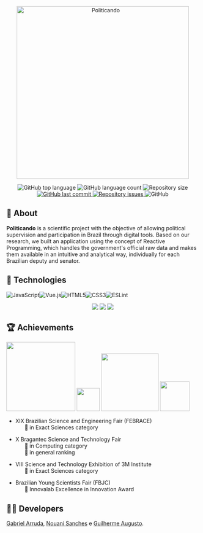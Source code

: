 <p align="center">

  <img alt="Politicando" src="https://user-images.githubusercontent.com/49238044/129961384-70f847fd-4eca-4866-9d39-078afb641632.png"        width="450px" />
</p>

<p align="center">
  <img alt="GitHub top language" src="https://img.shields.io/github/languages/top/oGabrielArruda/politicando-web.svg">

  <img alt="GitHub language count" src="https://img.shields.io/github/languages/count/oGabrielArruda/politicando-web.svg">

  <img alt="Repository size" src="https://img.shields.io/github/repo-size/oGabrielArruda/politicando-web.svg">
  <a href="https://github.com/oGabrielArruda/politicando-web/commits/master">
    <img alt="GitHub last commit" src="https://img.shields.io/github/last-commit/oGabrielArruda/politicando-web.svg">
  </a>

  <a href="https://github.com/oGabrielArruda/politicando-web/issues">
    <img alt="Repository issues" src="https://img.shields.io/github/issues/oGabrielArruda/politicando-web.svg">
  </a>

  <img alt="GitHub" src="https://img.shields.io/github/license/oGabrielArruda/politicando-web.svg">

## :page_with_curl: About

**Politicando** is a scientific project with the objective of allowing political supervision and participation in Brazil through digital tools. Based on our research, we built an application using the concept of Reactive Programming, which handles the government's official raw data and makes them available in an intuitive and analytical way, individually for each Brazilian deputy and senator.

## :rocket: Technologies

![JavaScript](https://img.shields.io/badge/javascript-%23323330.svg?style=for-the-badge&logo=javascript&logoColor=%23F7DF1E)![Vue.js](https://img.shields.io/badge/vuejs-%2335495e.svg?style=for-the-badge&logo=vuedotjs&logoColor=%234FC08D)![HTML5](https://img.shields.io/badge/html5-%23E34F26.svg?style=for-the-badge&logo=html5&logoColor=white)![CSS3](https://img.shields.io/badge/css3-%231572B6.svg?style=for-the-badge&logo=css3&logoColor=white)![ESLint](https://img.shields.io/badge/ESLint-4B3263?style=for-the-badge&logo=eslint&logoColor=white)

<div align="center">
  <img class="gif" src="https://user-images.githubusercontent.com/49238044/130136558-470b797e-53aa-42c8-9f74-bfa674aabe6a.gif" />

  <img class="gif" src="https://user-images.githubusercontent.com/49238044/130144804-6b3c7ef6-1dd0-436d-8ce4-6543c3e6986d.gif" />

  <img class="gif" src="https://user-images.githubusercontent.com/49238044/130137575-5e91fa32-b32a-4931-98d6-cb9e0baa37b4.gif" />
</div>

## 🏆 Achievements

<p flot="left">
<img src="https://encrypted-tbn0.gstatic.com/images?q=tbn:ANd9GcQl6ON-hm62le3c3lz5dkqKVSTOARuIllfnN2gdnvtfbEbQKiy21h-rUgtHvYV2cVDvKTw&usqp=CAU" width="180px" />

<img src="https://user-images.githubusercontent.com/49238044/130156989-d651dc5e-f07d-493f-bf93-f971b8551187.png" width="60px" />

<img src="https://user-images.githubusercontent.com/49238044/130156848-992f370a-857a-4e3c-b704-7691ec12b249.png" width="150px" />

<img src="https://user-images.githubusercontent.com/49238044/130156107-00c95b8a-4928-4a1a-97f2-757185162fc1.jpeg" width="77px" />
</p>

- XIX Brazilian Science and Engineering Fair (FEBRACE)
  <br />
  &nbsp;&nbsp;&nbsp;&nbsp;&nbsp;&nbsp;🥉 in Exact Sciences category

- X Bragantec Science and Technology Fair
  <br />
  &nbsp;&nbsp;&nbsp;&nbsp;&nbsp;&nbsp;🥇 in Computing category
  <br />
  &nbsp;&nbsp;&nbsp;&nbsp;&nbsp;&nbsp;🥉 in general ranking

- VIII Science and Technology Exhibition of 3M Institute
  <br />
  &nbsp;&nbsp;&nbsp;&nbsp;&nbsp;&nbsp;🥉 in Exact Sciences category

- Brazilian Young Scientists Fair (FBJC)
  <br />
  &nbsp;&nbsp;&nbsp;&nbsp;&nbsp;&nbsp;🥉 Innovalab Excellence in Innovation Award

## 👨‍💻 Developers

[Gabriel Arruda](https://github.com/oGabrielArruda), [Nouani Sanches](https://github.com/nouani) e [Guilherme Augusto](https://github.com/GuilhermeAugustoFT).
